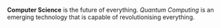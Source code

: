 **Computer Science** is the future of everything. 
*Quantum Computing* is an emerging technology that is capable of revolutionising everything. 
